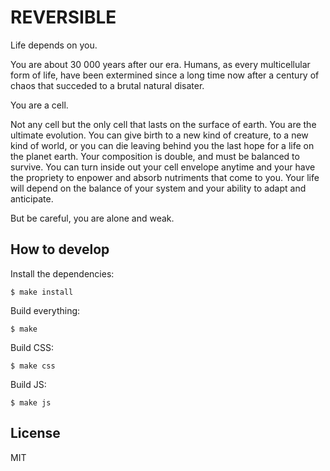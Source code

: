 # REVERSIBLE

Life depends on you.

You are about 30 000 years after our era.
Humans, as every multicellular form of life, have been extermined since a long time now after a century of chaos that succeded to a brutal natural disater.

You are a cell.

Not any cell but the only cell that lasts on the surface of earth.
You are the ultimate evolution. You can give birth to a new kind of creature, to a new kind of world, or you can die leaving behind you the last hope for a life on the planet earth.
Your composition is double, and must be balanced to survive. You can turn inside out your cell envelope anytime and your have the propriety to enpower and absorb nutriments that come to you.
Your life will depend on the balance of your system and your ability to adapt and anticipate.

But be careful, you are alone and weak.

## How to develop

Install the dependencies:

```
$ make install
```

Build everything:

```
$ make
```

Build CSS:

```
$ make css
```

Build JS:

```
$ make js
```

## License

MIT
